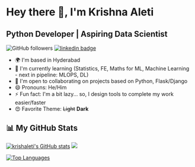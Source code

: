 # Hey there 👋, I'm Krishna Aleti

<!--
**KrsnaAleti/KrsnaAleti** is a ✨ _special_ ✨ repository because its `README.md` (this file) appears on your GitHub profile.

![KrsnaAleti](src/1398418.png)
-->
## Python Developer | Aspiring Data Scientist


![GitHub followers](https://img.shields.io/github/followers/KrsnaAleti?color=9cf&style=for-the-badge)
[![linkedin badge](https://img.shields.io/badge/Krishna-Connect-9cf?style=for-the-badge&logo=linkedin)](https://www.linkedin.com/in/krishaleti/)
<!--![GitHub Repo stars](https://img.shields.io/github/stars/krsnaaleti/Advance-Image-Downloader?color=9cf&style=for-the-badge)-->



* 🌍 I'm based in Hyderabad
* 🧠 I'm currently learning (Statistics, FE,  Maths for ML, Machine Learning - next in pipeline: MLOPS, DL)
* 🤝 I'm open to collaborating on projects based on Python, Flask/Django
* 😄 Pronouns: He/Him
* ⚡ Fun fact: I'm a bit lazy... so, I design tools to complete my work easier/faster
* 😍 Favorite Theme: <del>Light</del> <b>Dark</b>

 <!--
### Skills
<p align="left">
<a href="https://www.python.org/" target="_blank" rel="noreferrer"><img src="https://raw.githubusercontent.com/danielcranney/readme-generator/main/public/icons/skills/python-colored.svg" width="36" height="36" alt="Python" /></a>
 <a href="https://www.mysql.com/" target="_blank" rel="noreferrer"><img src="https://raw.githubusercontent.com/danielcranney/readme-generator/main/public/icons/skills/mysql-colored.svg" width="36" height="36" alt="MySQL" /></a>
<a href="https://www.mongodb.com/" target="_blank" rel="noreferrer"><img src="https://raw.githubusercontent.com/danielcranney/readme-generator/main/public/icons/skills/mongodb-colored.svg" width="36" height="36" alt="MongoDB" /></a>
<a href="https://cassandra.apache.org/" target="_blank" rel="noreferrer"> <img src="https://www.vectorlogo.zone/logos/apache_cassandra/apache_cassandra-icon.svg" alt="cassandra" width="40" height="40"/>
<a href="https://www.postgresql.org/" target="_blank" rel="noreferrer"><img src="https://raw.githubusercontent.com/danielcranney/readme-generator/main/public/icons/skills/postgresql-colored.svg" width="36" height="36" alt="PostgreSQL" /></a>
<a href="https://www.postman.com/" target="_blank" rel="noreferrer"><img src="https://user-images.githubusercontent.com/79400175/164402720-dd9734f7-9b7a-41e8-b84f-ae403c4288b7.jpg" width="36" height="36" alt="Postman" /></a>
<a href="https://flask.palletsprojects.com/en/2.0.x/" target="_blank" rel="noreferrer"><img src="https://raw.githubusercontent.com/danielcranney/readme-generator/main/public/icons/skills/flask-colored.svg" width="36" height="36" alt="Flask" /></a>
<a href="https://www.djangoproject.com/" target="_blank" rel="noreferrer"><img src="https://raw.githubusercontent.com/danielcranney/readme-generator/main/public/icons/skills/django-colored.svg" width="36" height="36" alt="Django" /></a>
 <a href="https://www.heroku.com/" target="_blank" rel="noreferrer"><img src="https://raw.githubusercontent.com/danielcranney/readme-generator/main/public/icons/skills/heroku-colored.svg" width="36" height="36" alt="Heroku" /></a>
</p>

 <!--
<a href="https://www.github.com/krsnaaleti" target="_blank" rel="noreferrer"><img
src="https://img.shields.io/github/followers/krsnaaleti?logo=github&style=for-the-badge&color=14b8a6&labelColor=000000" /></a>

 
### Socials

<p align="left"> <a href="https://www.github.com/krsnaaleti" target="_blank" rel="noreferrer"><img src="https://raw.githubusercontent.com/danielcranney/readme-generator/main/public/icons/socials/github.svg" width="32" height="32" /></a> <a href="https://www.linkedin.com/in/krishaleti" target="_blank" rel="noreferrer"><img src="https://raw.githubusercontent.com/danielcranney/readme-generator/main/public/icons/socials/linkedin.svg" width="32" height="32" /></a></p>
-->
 
## 📊 My GitHub Stats

<a href="http://www.github.com/krsnaaleti"><img src="https://github-readme-stats.vercel.app/api?username=krsnaaleti&show_icons=true&hide=&count_private=true&title_color=6366f1&text_color=ffffff&icon_color=14b8a6&bg_color=000000&hide_border=true&show_icons=true" alt="krishaleti's GitHub stats" /></a>
<a href="http://www.github.com/krsnaaleti"><img src="https://github-readme-streak-stats.herokuapp.com/?user=krsnaaleti&stroke=ffffff&background=000000&ring=6366f1&fire=6366f1&currStreakNum=ffffff&currStreakLabel=6366f1&sideNums=ffffff&sideLabels=ffffff&dates=ffffff&hide_border=true" /></a>

<a href="https://github.com/krsnaaleti" align="left"><img src="https://github-readme-stats.vercel.app/api/top-langs/?username=krsnaaleti&langs_count=10&title_color=6366f1&text_color=ffffff&icon_color=14b8a6&bg_color=000000&hide_border=true&locale=en&custom_title=Top%20%Languages" alt="Top Languages" /></a>
